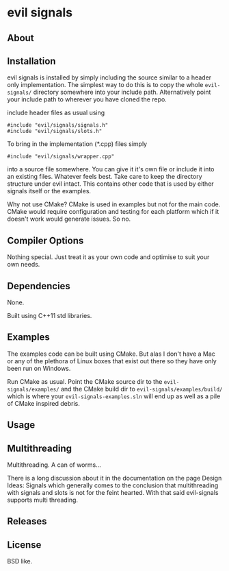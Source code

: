 evil signals
============

About
-----


Installation
------------
evil signals is installed by simply including the source similar to a header only implementation. The simplest way to do this is to copy the whole `evil-signals/`  directory somewhere into your include path. Alternatively point your include path to wherever you have cloned the repo.

include header files as usual using 

    #include "evil/signals/signals.h"
    #include "evil/signals/slots.h"
	
To bring in the implementation (*.cpp) files simply   

    #include "evil/signals/wrapper.cpp"

into a source file somewhere. You can give it it's own file or include it into an existing files. Whatever
feels best.  Take care to keep the directory structure under evil intact. This contains other code that is used by either signals itself or the examples.


Why not use CMake?  CMake is used in examples but not for the main code. CMake would require configuration and testing for each platform which if it doesn't work would generate issues. So no.

Compiler Options
----------------
Nothing special. Just treat it as your own code and optimise to suit your own needs.
 
Dependencies
------------
None.

Built using C++11 std libraries.

Examples
--------
The examples code can be built using CMake.  But alas I don't have a Mac or any of the plethora of Linux boxes that exist out there so they have only been run on Windows.

Run CMake as usual. Point the CMake source dir to the `evil-signals/examples/` and the CMake build dir to `evil-signals/examples/build/` which is where your `evil-signals-examples.sln` will end up as well as a pile of CMake inspired debris.


Usage
-----


Multithreading
--------------

Multithreading. A can of worms...

There is a long discussion about it in the documentation on the page Design Ideas: Signals which generally comes to the conclusion that multithreading with signals and slots is not for the feint hearted.  With that said evil-signals supports multi threading.




Releases
--------


License
-------

BSD like.